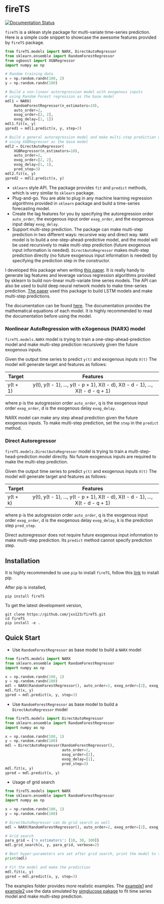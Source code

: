 # fireTS #
[![Documentation Status](https://readthedocs.org/projects/firets/badge/?version=latest)](https://firets.readthedocs.io/en/latest/?badge=latest)

`fireTS` is a sklean style package for multi-variate time-series prediction. Here is a simple code snippet to showcase the awesome features provided by `fireTS` package.
```python
from fireTS.models import NARX, DirectAutoRegressor
from sklearn.ensemble import RandomForestRegressor
from xgboost import XGBRegressor
import numpy as np

# Random training data
x = np.random.randn(100, 2)
y = np.random.randn(100)

# Build a non-linear autoregression model with exogenous inputs
# using Random Forest regression as the base model
mdl1 = NARX(
    RandomForestRegressor(n_estimators=10),
    auto_order=2,
    exog_order=[2, 2],
    exog_delay=[1, 1])
mdl1.fit(x, y)
ypred1 = mdl1.predict(x, y, step=3)

# Build a general autoregression model and make multi-step prediction directly
# using XGBRegressor as the base model
mdl2 = DirectAutoRegressor(
    XGBRegressor(n_estimators=10),
    auto_order=2,
    exog_order=[2, 2],
    exog_delay=[1, 1],
    pred_step=3)
mdl2.fit(x, y)
ypred2 = mdl2.predict(x, y)
```
- `sklearn` style API. The package provides `fit` and `predict` methods, which is very similar to `sklearn` package. 
- Plug-and-go. You are able to plug in any machine learning regression algorithms provided in `sklearn` package and build a time-series forecasting model.
- Create the lag features for you by specifying the autoregression order `auto_order`, the exogenous input order `exog_order`, and the exogenous input delay `exog_delay`.
- Support multi-step prediction. The package can make multi-step prediction in two different ways: recursive way and direct way. `NARX` model is to build a one-step-ahead-predictive model, and the model will be used recursively to make multi-step prediction (future exogenous input information is needed). `DirectAutoRegressor` makes multi-step prediction directly (no future exogenous input information is needed) by specifying the prediction step in the constructor.

I developed this package when writing [this paper](http://ceur-ws.org/Vol-2148/paper16.pdf). It is really handy to generate lag features and leverage various regression algorithms provided by sklearn to build non-linear multi-variate time series models. The API can also be used to build deep neural network models to make time-series prediction. [The paper](http://ceur-ws.org/Vol-2148/paper16.pdf) used this package to build LSTM models and make multi-step predictions.

The documentation can be found [here](https://firets.readthedocs.io/en/latest/). The documentation provides the mathematical equations of each model. It is highly recommended to read the documentation before using the model.

### Nonlinear AutoRegression with eXogenous (NARX) model
`fireTS.models.NARX` model is trying to train a one-step-ahead-prediction model
and make multi-step prediction recursively given the future exogenous inputs.

Given the output time series to predict `y(t)` and exogenous inputs `X(t)` The model will generate target and features as follows:

| Target | Features |
| ------------- |:-------------:|
| y(t + 1) | y(t), y(t - 1), ..., y(t - p + 1), X(t - d), X(t - d - 1), ..., X(t - d - q + 1) |

where p is the autogression order `auto_order`, q is the exogenous input order `exog_order`, d is the exogenous delay `exog_delay`.

NARX model can make any step ahead prediction given the future exogenous inputs. To make multi-step prediction, set the `step` in the `predict` method.

### Direct Autoregressor
`fireTS.models.DirectAutoRegressor` model is trying to train a 
multi-step-head-prediction model directly. No future exogenous inputs are
required to make the multi-step prediction.

Given the output time series to predict `y(t)` and exogenous inputs `X(t)` The model will generate target and features as follows:

| Target | Features |
| ------------- |:-------------:|
| y(t + k) | y(t), y(t - 1), ..., y(t - p + 1), X(t - d), X(t - d - 1), ..., X(t - d - q + 1) |

where p is the autogression order `auto_order`, q is the exogenous input order `exog_order`, d is the exogenous delay `exog_delay`, k is the prediction step `pred_step`.

Direct autoregressor does not require future exogenous input information to make multi-step prediction. Its `predict` method cannot specify prediction step.

## Installation ##
It is highly recommended to use `pip` to install `fireTS`, follow this
 [link](https://pip.pypa.io/en/stable/installing/) to install pip.
 
After pip is installed, 
```
pip install fireTS
```

To get the latest development version, 
```
git clone https://github.com/jxx123/fireTS.git
cd fireTS
pip install -e .
```

## Quick Start ##
- Use `RandomForestRegressor` as base model to build a `NARX` model
```python
from fireTS.models import NARX
from sklearn.ensemble import RandomForestRegressor
import numpy as np

x = np.random.randn(100, 1)
y = np.random.randn(100)
mdl = NARX(RandomForestRegressor(), auto_order=2, exog_order=[2], exog_delay=[1])
mdl.fit(x, y)
ypred = mdl.predict(x, y, step=3)
```
- Use `RandomForestRegressor` as base model to build a `DirectAutoRegressor` model
```python
from fireTS.models import DirectAutoRegressor
from sklearn.ensemble import RandomForestRegressor
import numpy as np

x = np.random.randn(100, 1)
y = np.random.randn(100)
mdl = DirectAutoRegressor(RandomForestRegressor(), 
                          auto_order=2, 
                          exog_order=[2], 
                          exog_delay=[1], 
                          pred_step=3)
mdl.fit(x, y)
ypred = mdl.predict(x, y)
```
- Usage of grid search
```python
from fireTS.models import NARX
from sklearn.ensemble import RandomForestRegressor
import numpy as np

x = np.random.randn(100, 1)
y = np.random.randn(100)

# DirectAutoRegressor can do grid search as well
mdl = NARX(RandomForestRegressor(), auto_order=2, exog_order=[2], exog_delay=[1])

# Grid search
para_grid = {'n_estimators': [10, 30, 100]}
mdl.grid_search(x, y, para_grid, verbose=2)

# Best hyper-parameters are set after grid search, print the model to see the difference
print(mdl)

# Fit the model and make the prediction
mdl.fit(x, y)
ypred = mdl.predict(x, y, step=3)
```
The examples folder provides more realistic examples. The [example1](https://github.com/jxx123/fireTS/blob/master/examples/Basic%20usage%20of%20NARX%20and%20DirectAutoregressor.ipynb) and [example2](https://github.com/jxx123/fireTS/blob/master/examples/Use%20Grid%20Search%20to%20tune%20the%20hyper-parameter%20of%20base%20model.ipynb) use the data simulated by [simglucose pakage](https://github.com/jxx123/simglucose) to fit time series model and make multi-step prediction.
